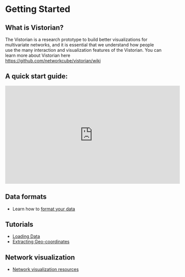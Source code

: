 # Getting Started

## What is Vistorian?
The Vistorian is a research prototype to build better visualizations for multivariate networks, and it is essential that we understand how people use the many interaction and visualization features of the Vistorian. You can learn more about Vistorian here https://github.com/networkcube/vistorian/wiki 

## A quick start guide:
<iframe width="560" height="315" src="https://www.youtube.com/embed/0VE5X2GS3AE" title="The Vistorian" frameborder="0" allow="accelerometer; autoplay; clipboard-write; encrypted-media; gyroscope; picture-in-picture" allowfullscreen></iframe>

## Data formats

* Learn how to [format your data](https://vistorian.wordpress.com/data-formats)

## Tutorials

* [Loading Data](https://vistorian.wordpress.com/loading-data)
* [Extracting Geo-coordinates](https://vistorian.wordpress.com/extracting-geo-coordinates)

## Network visualization 

* [Network visualization resources](https://vistorian.wordpress.com/network-vis-resources)
